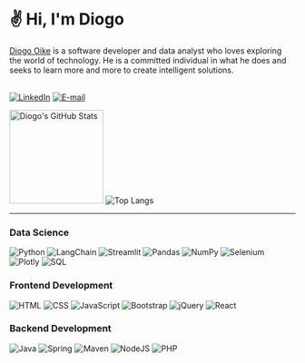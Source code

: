 # ✌ Hi, I'm Diogo

<div><a href="https://portfolio-4-lake.vercel.app/">Diogo Oike</a> is a software developer and data analyst who loves exploring the world of technology. 
  He is a committed individual in what he does and seeks to learn more and more to create intelligent solutions.</div>
<br>

[![LinkedIn](https://img.shields.io/badge/LinkedIn-78d?style=for-the-badge&logo=linkedin&logoColor=0A0AAF)](https://www.linkedin.com/in/diogo-oike-kanefuku-23639b223/) 
[![E-mail](https://img.shields.io/badge/-Gmail-e9a?style=for-the-badge&logo=mail&logoColor=E94D5F)](mailto:diogooikejapan@gmail.com)

<div display="inline";>
  <img src="https://github-readme-stats.vercel.app/api?username=Dnaka27&show_icons=true&theme=highcontrast&title_color=47FFBC&text_color=ffffff&icon_color=827BFF&bg_color=1F002C" alt="Diogo's GitHub Stats" height="165px">
  <img src="https://github-readme-stats.vercel.app/api/top-langs/?username=Dnaka27&layout=compact&theme=highcontrast&title_color=47FFBC&text_color=ffffff&bg_color=1F002C" alt="Top Langs"/>
</div>

---

### Data Science

![Python](https://img.shields.io/badge/Python-1F2194?style=for-the-badge&logo=Python&logoColor=white)
![LangChain](https://img.shields.io/badge/LangChain-1C3C3C?style=for-the-badge&logo=LangChain&logoColor=white)
![Streamlit](https://img.shields.io/badge/Streamlit-FF4B4B?style=for-the-badge&logo=Streamlit&logoColor=white)
![Pandas](https://img.shields.io/badge/Pandas-150458?style=for-the-badge&logo=Pandas&logoColor=white)
![NumPy](https://img.shields.io/badge/NumPy-016273?style=for-the-badge&logo=NumPy&logoColor=white)
![Selenium](https://img.shields.io/badge/Selenium-DE0034?style=for-the-badge&logo=Selenium&logoColor=white)
![Plotly](https://img.shields.io/badge/Plotly-5B00E8?style=for-the-badge&logo=Plotly&logoColor=white)
![SQL](https://img.shields.io/badge/SQL-8BBAD8?style=for-the-badge&logo=Google%20BigQuery&logoColor=white)

### Frontend Development

![HTML](https://img.shields.io/badge/HTML-E34F26?style=for-the-badge&logo=html5&logoColor=white)
![CSS](https://img.shields.io/badge/CSS-0769FC?style=for-the-badge&logo=css3&logoColor=white)
![JavaScript](https://img.shields.io/badge/JavaScript-F7DF1E?style=for-the-badge&logo=javascript&logoColor=white)
![Bootstrap](https://img.shields.io/badge/Bootstrap-5C2D91?style=for-the-badge&logo=bootstrap&logoColor=white)
![jQuery](https://img.shields.io/badge/jQuery-1572B6?style=for-the-badge&logo=jquery&logoColor=white)
![React](https://img.shields.io/badge/React-00CEF0?style=for-the-badge&logo=react&logoColor=white)

### Backend Development

![Java](https://img.shields.io/badge/Java-FF0000?style=for-the-badge&logo=Oracle&logoColor=white)
![Spring](https://img.shields.io/badge/Spring-10CF00?style=for-the-badge&logo=Spring&logoColor=white)
![Maven](https://img.shields.io/badge/Maven-E80058?style=for-the-badge&logo=Apache%20maven&logoColor=white)
![NodeJS](https://img.shields.io/badge/Node-44AA44?style=for-the-badge&logo=nodedotjs&logoColor=white)
![PHP](https://img.shields.io/badge/Php-4f5c93?style=for-the-badge&logo=php&logoColor=white)
